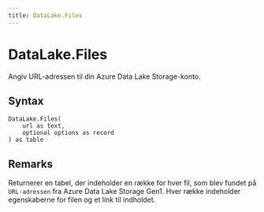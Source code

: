 ```yaml
---
title: DataLake.Files
---
```


# DataLake.Files


Angiv URL-adressen til din Azure Data Lake Storage-konto.


## Syntax

```powerquery
DataLake.Files(
    url as text,
    optional options as record
) as table
```


## Remarks

Returnerer en tabel, der indeholder en række for hver fil, som blev fundet på <code>URL-adressen</code> fra Azure Data Lake Storage Gen1. Hver række indeholder egenskaberne for filen og et link til indholdet.


